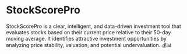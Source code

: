 # StockScorePro
StockScorePro is a clear, intelligent, and data-driven investment tool that evaluates stocks based on their current price relative to their 50-day moving average. It identifies attractive investment opportunities by analyzing price stability, valuation, and potential undervaluation. 💰📊
